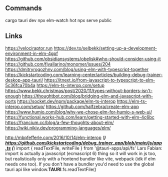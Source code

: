 
## Commands

cargo tauri dev
npx elm-watch hot
npx serve public

## Links

https://velociraptor.run
https://dev.to/selbekk/setting-up-a-development-environment-in-elm-4gpf
https://github.com/obsidiansystems/obelisk#who-should-consider-using-it
https://github.com/fjvallarino/monomer/issues/204
https://dmitryrogozhny.com/blog/using-elm-with-typescript-together
https://kickstartcoding.com/learning-center/articles/building-debug-trainer-deskop-app-tauri/
https://itnext.io/from-javascript-to-typescript-to-elm-5c36fca70b4a
https://elm-ts-interop.com/setup
https://www.bekk.christmas/post/2020/11/types-without-borders-isn't-enough
https://thoughtbot.com/blog/bridging-elm-and-javascript-with-ports
https://socket.dev/npm/package/elm-ts-interop
https://elm-ts-interop.com/setup/
https://github.com/halfzebra/create-elm-app
https://www.humio.com/blog/why-we-chose-elm-for-humio-s-web-ui/
https://functional.works-hub.com/learn/getting-started-with-elm-4c6bc
https://francium.cc/blog/a-few-thoughts-about-elm/
https://wiki.nikiv.dev/programming-languages/elm/


http://mbpfefferle.com/2016/10/14/elm-interop (***)
https://github.com/kickstartcoding/debug_trainer_app/blob/main/js/app.ts (***)
import { readTextFile, writeFile } from '@tauri-apps/api/fs'
Lars Fabian:
import is actually a javascript (ecmascript 6) thing so it will work in js too, but realistically only with a frontend bundler like vite, webpack (idk if elm needs one too).
If you don't have a bundler you'd need to use the global tauri api like window.__TAURI__.fs.readTextFile()
